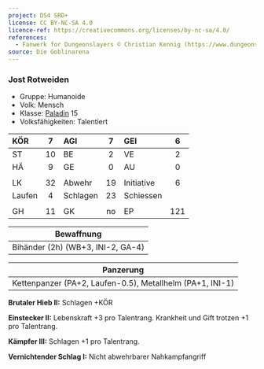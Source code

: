 ```yaml
---
project: DS4 SRD+
license: CC BY-NC-SA 4.0
licence-ref: https://creativecommons.org/licenses/by-nc-sa/4.0/
references: 
  - Fanwerk for Dungeonslayers © Christian Kennig (https://www.dungeonslayers.net/)
source: Die Goblinarena
---
```


### Jost Rotweiden

- Gruppe: Humanoide
- Volk: Mensch
- Klasse: [Paladin](../../grw/charaktere-heldenklassen-paladin.md) 15
- Volksfähigkeiten: Talentiert

| KÖR    |  7  | AGI      |  7  | GEI        |  6  |
| :----- | :-: | :------- | :-: | :--------- | :-: |
| ST     | 10  | BE       |  2  | VE         |  2  |
| HÄ     |  9  | GE       |  0  | AU         |  0  |
|        |     |          |     |            |     |
| LK     | 32  | Abwehr   | 19  | Initiative |  6  |
| Laufen |  4  | Schlagen | 23  | Schiessen  |     |
|        |     |          |     |            |     |
| GH     | 11  | GK       | no  | EP         | 121 |

|            Bewaffnung             |
| :-------------------------------: |
| Bihänder (2h) (WB+3, INI-2, GA-4) |

|                         Panzerung                         |
| :-------------------------------------------------------: |
| Kettenpanzer (PA+2, Laufen-0.5), Metallhelm (PA+1, INI-1) |

**Brutaler Hieb II:** Schlagen +KÖR

**Einstecker II:** Lebenskraft +3 pro Talentrang. Krankheit und Gift trotzen +1 pro Talentrang.

**Kämpfer III:** Schlagen +1 pro Talentrang.

**Vernichtender Schlag I:** Nicht abwehrbarer Nahkampfangriff

